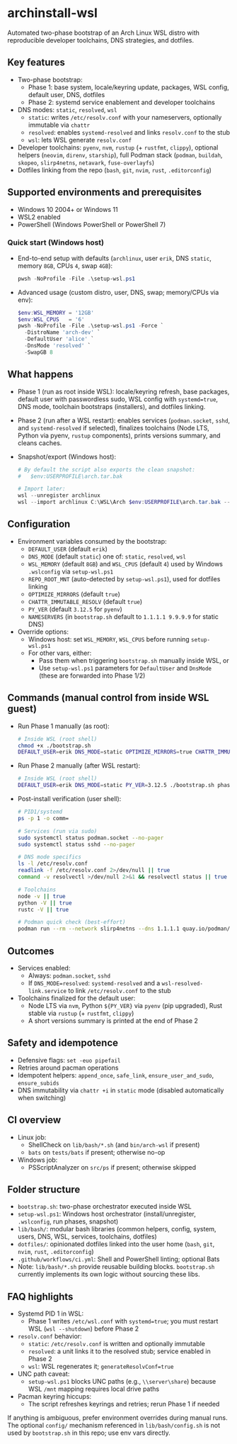 # archinstall-wsl

Automated two-phase bootstrap of an Arch Linux WSL distro with reproducible developer toolchains, DNS strategies, and dotfiles.

## Key features

- Two-phase bootstrap:
  - Phase 1: base system, locale/keyring update, packages, WSL config, default user, DNS, dotfiles
  - Phase 2: systemd service enablement and developer toolchains
- DNS modes: `static`, `resolved`, `wsl`
  - `static`: writes `/etc/resolv.conf` with your nameservers, optionally immutable via `chattr`
  - `resolved`: enables `systemd-resolved` and links `resolv.conf` to the stub
  - `wsl`: lets WSL generate `resolv.conf`
- Developer toolchains: `pyenv`, `nvm`, `rustup` (+ `rustfmt`, `clippy`), optional helpers (`neovim`, `direnv`, `starship`), full Podman stack (`podman`, `buildah`, `skopeo`, `slirp4netns`, `netavark`, `fuse-overlayfs`)
- Dotfiles linking from the repo (`bash`, `git`, `nvim`, `rust`, `.editorconfig`)

## Supported environments and prerequisites

- Windows 10 2004+ or Windows 11
- WSL2 enabled
- PowerShell (Windows PowerShell or PowerShell 7)

### Quick start (Windows host)

- End-to-end setup with defaults (`archlinux`, user `erik`, DNS `static`, memory `8GB`, CPUs `4`, swap `4GB`):

  ```powershell
  pwsh -NoProfile -File .\setup-wsl.ps1
  ```

- Advanced usage (custom distro, user, DNS, swap; memory/CPUs via env):

  ```powershell
  $env:WSL_MEMORY = '12GB'
  $env:WSL_CPUS   = '6'
  pwsh -NoProfile -File .\setup-wsl.ps1 -Force `
    -DistroName 'arch-dev' `
    -DefaultUser 'alice' `
    -DnsMode 'resolved' `
    -SwapGB 8
  ```

## What happens

- Phase 1 (run as root inside WSL): locale/keyring refresh, base packages, default user with passwordless sudo, WSL config with `systemd=true`, DNS mode, toolchain bootstraps (installers), and dotfiles linking.
- Phase 2 (run after a WSL restart): enables services (`podman.socket`, `sshd`, and `systemd-resolved` if selected), finalizes toolchains (Node LTS, Python via pyenv, `rustup` components), prints versions summary, and cleans caches.
- Snapshot/export (Windows host):

  ```powershell
  # By default the script also exports the clean snapshot:
  #   $env:USERPROFILE\arch.tar.bak

  # Import later:
  wsl --unregister archlinux
  wsl --import archlinux C:\WSL\Arch $env:USERPROFILE\arch.tar.bak --version 2
  ```

## Configuration

- Environment variables consumed by the bootstrap:
  - `DEFAULT_USER` (default `erik`)
  - `DNS_MODE` (default `static`) one of: `static`, `resolved`, `wsl`
  - `WSL_MEMORY` (default `8GB`) and `WSL_CPUS` (default `4`) used by Windows `.wslconfig` via `setup-wsl.ps1`
  - `REPO_ROOT_MNT` (auto-detected by `setup-wsl.ps1`), used for dotfiles linking
  - `OPTIMIZE_MIRRORS` (default `true`)
  - `CHATTR_IMMUTABLE_RESOLV` (default `true`)
  - `PY_VER` (default `3.12.5` for `pyenv`)
  - `NAMESERVERS` (in `bootstrap.sh` default to `1.1.1.1 9.9.9.9` for static DNS)
- Override options:
  - Windows host: set `WSL_MEMORY`, `WSL_CPUS` before running `setup-wsl.ps1`
  - For other vars, either:
    - Pass them when triggering `bootstrap.sh` manually inside WSL, or
    - Use `setup-wsl.ps1` parameters for `DefaultUser` and `DnsMode` (these are forwarded into Phase 1/2)

## Commands (manual control from inside WSL guest)

- Run Phase 1 manually (as root):

  ```bash
  # Inside WSL (root shell)
  chmod +x ./bootstrap.sh
  DEFAULT_USER=erik DNS_MODE=static OPTIMIZE_MIRRORS=true CHATTR_IMMUTABLE_RESOLV=true ./bootstrap.sh phase1
  ```

- Run Phase 2 manually (after WSL restart):

  ```bash
  # Inside WSL (root shell)
  DEFAULT_USER=erik DNS_MODE=static PY_VER=3.12.5 ./bootstrap.sh phase2
  ```

- Post-install verification (user shell):

  ```bash
  # PID1/systemd
  ps -p 1 -o comm=

  # Services (run via sudo)
  sudo systemctl status podman.socket --no-pager
  sudo systemctl status sshd --no-pager

  # DNS mode specifics
  ls -l /etc/resolv.conf
  readlink -f /etc/resolv.conf 2>/dev/null || true
  command -v resolvectl >/dev/null 2>&1 && resolvectl status || true

  # Toolchains
  node -v || true
  python -V || true
  rustc -V || true

  # Podman quick check (best-effort)
  podman run --rm --network slirp4netns --dns 1.1.1.1 quay.io/podman/hello
  ```

## Outcomes

- Services enabled:
  - Always: `podman.socket`, `sshd`
  - If `DNS_MODE=resolved`: `systemd-resolved` and a `wsl-resolved-link.service` to link `/etc/resolv.conf` to the stub
- Toolchains finalized for the default user:
  - Node LTS via `nvm`, Python `${PY_VER}` via `pyenv` (pip upgraded), Rust stable via `rustup` (+ `rustfmt`, `clippy`)
  - A short versions summary is printed at the end of Phase 2

## Safety and idempotence

- Defensive flags: `set -euo pipefail`
- Retries around pacman operations
- Idempotent helpers: `append_once`, `safe_link`, `ensure_user_and_sudo`, `ensure_subids`
- DNS immutability via `chattr +i` in `static` mode (disabled automatically when switching)

## CI overview

- Linux job:
  - ShellCheck on `lib/bash/*.sh` (and `bin/arch-wsl` if present)
  - `bats` on `tests/bats` if present; otherwise no-op
- Windows job:
  - PSScriptAnalyzer on `src/ps` if present; otherwise skipped

## Folder structure

- `bootstrap.sh`: two-phase orchestrator executed inside WSL
- `setup-wsl.ps1`: Windows host orchestrator (install/unregister, `.wslconfig`, run phases, snapshot)
- `lib/bash/`: modular bash libraries (common helpers, config, system, users, DNS, WSL, services, toolchains, dotfiles)
- `dotfiles/`: opinionated dotfiles linked into the user home (`bash`, `git`, `nvim`, `rust`, `.editorconfig`)
- `.github/workflows/ci.yml`: Shell and PowerShell linting; optional Bats
- Note: `lib/bash/*.sh` provide reusable building blocks. `bootstrap.sh` currently implements its own logic without sourcing these libs.

## FAQ highlights

- Systemd PID 1 in WSL:
  - Phase 1 writes `/etc/wsl.conf` with `systemd=true`; you must restart WSL (`wsl --shutdown`) before Phase 2
- `resolv.conf` behavior:
  - `static`: `/etc/resolv.conf` is written and optionally immutable
  - `resolved`: a unit links it to the resolved stub; service enabled in Phase 2
  - `wsl`: WSL regenerates it; `generateResolvConf=true`
- UNC path caveat:
  - `setup-wsl.ps1` blocks UNC paths (e.g., `\\server\share`) because WSL `/mnt` mapping requires local drive paths
- Pacman keyring hiccups:
  - The script refreshes keyrings and retries; rerun Phase 1 if needed

If anything is ambiguous, prefer environment overrides during manual runs. The optional `config/` mechanism referenced in `lib/bash/config.sh` is not used by `bootstrap.sh` in this repo; use env vars directly.

